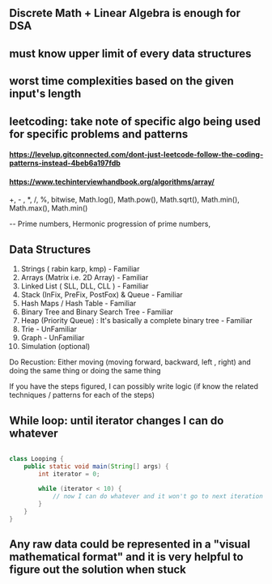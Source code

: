 ## Discrete Math + Linear Algebra is enough for DSA

## must know upper limit of every data structures

## worst time complexities based on the given input's length

## leetcoding: take note of specific algo being used for specific problems and patterns

#### https://levelup.gitconnected.com/dont-just-leetcode-follow-the-coding-patterns-instead-4beb6a197fdb

#### https://www.techinterviewhandbook.org/algorithms/array/

+, - , \*, /, %, bitwise, Math.log(), Math.pow(), Math.sqrt(), Math.min(), Math.max(), Math.min()

-- Prime numbers, Hermonic progression of prime numbers,

## Data Structures

1. Strings ( rabin karp, kmp) - Familiar
2. Arrays (Matrix i.e. 2D Array) - Familiar
3. Linked List ( SLL, DLL, CLL ) - Familiar
4. Stack (InFix, PreFix, PostFox) & Queue - Familiar
5. Hash Maps / Hash Table - Familiar
6. Binary Tree and Binary Search Tree - Familiar
7. Heap (Priority Queue) : It's basically a complete binary tree - Familiar
8. Trie - UnFamiliar
9. Graph - UnFamiliar
10. Simulation (optional)

Do Recustion: Either moving (moving forward, backward, left , right) and doing the same thing or doing the same thing

If you have the steps figured, I can possibly write logic (if know the related techniques / patterns for each of the steps)

## While loop: until iterator changes I can do whatever

```java

class Looping {
    public static void main(String[] args) {
        int iterator = 0;
        
        while (iterator < 10) {
            // now I can do whatever and it won't go to next iteration unless iterato has been changed
        }
    }
}

```

## Any raw data could be represented in a "visual mathematical format" and it is very helpful to figure out the solution when stuck 